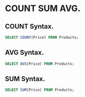 # COUNT SUM AVG.

## COUNT Syntax.
```sql
SELECT COUNT(Price) FROM Products;
```
## AVG Syntax.
```sql
SELECT AVG(Price) FROM Products;
```
## SUM Syntax.
```sql
SELECT SUM(Price) FROM Products;
```